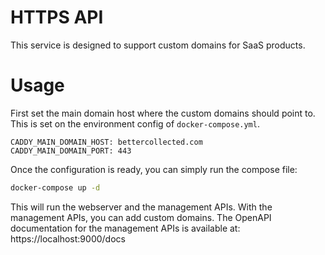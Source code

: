 # HTTPS API
This service is designed to support custom domains for SaaS products.

# Usage
First set the main domain host where the custom domains should point to.
This is set on the environment config of `docker-compose.yml`.
```bazaar
CADDY_MAIN_DOMAIN_HOST: bettercollected.com
CADDY_MAIN_DOMAIN_PORT: 443
```

Once the configuration is ready, you can simply run the compose file:
```bash
docker-compose up -d
```

This will run the webserver and the management APIs. With the management APIs,
you can add custom domains. The OpenAPI documentation for the management APIs 
is available at:
https://localhost:9000/docs